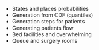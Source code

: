 - States and places  probabilities
- Generation from CDF (quantiles)
- Generation steps for patients
- Generating patients flow
- Bed facilities and overwhelming
- Queue and surgery rooms
